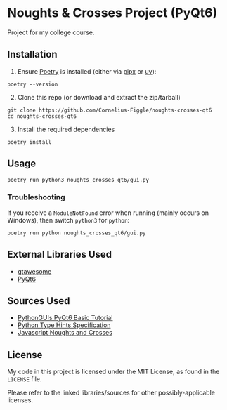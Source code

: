 # Noughts & Crosses Project (PyQt6)

Project for my college course.

## Installation

1. Ensure [Poetry](https://python-poetry.org/) is installed (either via [pipx](https://pipx.pypa.io/stable/) or [uv](https://docs.astral.sh/uv/)):

```shell
poetry --version
```

2. Clone this repo (or download and extract the zip/tarball)

```shell
git clone https://github.com/Cornelius-Figgle/noughts-crosses-qt6
cd noughts-crosses-qt6
```

3. Install the required dependencies

```shell
poetry install
```

## Usage

```shell
poetry run python3 noughts_crosses_qt6/gui.py
```

### Troubleshooting

If you receive a `ModuleNotFound` error when running (mainly occurs on Windows), then switch `python3` for `python`:

```shell
poetry run python noughts_crosses_qt6/gui.py
```

## External Libraries Used

- [qtawesome](https://qtawesome.readthedocs.io/en/latest/index.html)
- [PyQt6](https://www.riverbankcomputing.com/software/pyqt/)

## Sources Used

- [PythonGUIs PyQt6 Basic Tutorial](https://www.pythonguis.com/pyqt6-tutorial/)
- [Python Type Hints Specification](https://docs.python.org/3/library/typing.html)
- [Javascript Noughts and Crosses](https://www.advanced-ict.info/javascript/noughts_and_crosses.html#:~:text=The%20Algorithm)

## License

My code in this project is licensed under the MIT License, as found in the `LICENSE` file. 

Please refer to the linked libraries/sources for other possibly-applicable licenses. 
